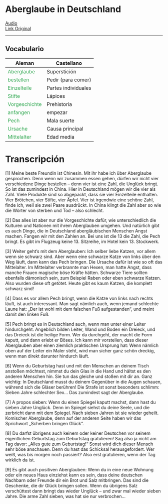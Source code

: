 # Aberglaube in Deutschland

[Audio](./archivos/sg209.mp3) <br>
[Link Original](https://slowgerman.com/2020/05/31/aberglaube-in-deutschland-sg-209/)

<hr>

## Vocabulario

| Aleman | Castellano | 
| ----- | ----- |
|<span style="color:#32a852">Aberglaube</span>| Superstición | 
|<span style="color:#32a852">bestellen</span>| Pedir (para comer) | 
|<span style="color:#32a852">Einzelteile</span>| Partes individuales |
|<span style="color:#32a852">Stifte</span>| Lápices |
|<span style="color:#32a852">Vorgeschichte</span> | Prehistoria |
|<span style="color:#32a852">anfangen</span>| empezar |
|<span style="color:#32a852">Pech</span>| Mala suerte |
|<span style="color:#32a852">Ursache</span>| Causa principal |
|<span style="color:#32a852">Mittelalter</span>| Edad media |


# Transcripción

[1] Meine beste Freundin ist Chinesin. Mit ihr habe ich über Aberglaube gesprochen. Denn wenn wir zusammen essen gehen, dürfen wir nicht vier verschiedene Dinge bestellen – denn vier ist eine Zahl, die Unglück bringt. So ist das zumindest in China. Hier in Deutschland mögen wir die vier als Zahl. Viele Produkte sind so abgepackt, dass sie vier Einzelteile enthalten. Vier Brötchen, vier Stifte, vier Äpfel. Vier ist irgendwie eine schöne Zahl, finde ich, weil sie zwei Paare ausdrückt. In China klingt die Zahl aber so wie die Wörter von sterben und Tod – also schlecht.

[2] Das alles ist aber nur die Vorgeschichte dafür, wie unterschiedlich die Kulturen und Nationen mit ihrem Aberglauben umgehen. Und natürlich gibt es auch Dinge, die in Deutschland abergläubischen Menschen Angst machen. Fangen wir mit den Zahlen an. Bei uns ist die 13 die Zahl, die Pech bringt. Es gibt im Flugzeug keine 13. Sitzreihe, im Hotel kein 13. Stockwerk.

[3] Weiter geht’s mit dem Aberglauben: Ich selber liebe Katzen, vor allem wenn sie schwarz sind. Aber wenn eine schwarze Katze von links über den Weg läuft, dann kann das Pech bringen. Die Ursache dafür ist wie so oft das Mittelalter. Im Mittelalter verbrannte man Hexen, man hatte Angst, dass manche Frauen magische böse Kräfte hätten. Schwarze Tiere sollten ebenfalls dämonisch sein, zum Beispiel Raben oder eben schwarze Katzen. Also wurden diese oft getötet. Heute gibt es kaum Katzen, die komplett schwarz sind!

[4] Dass es vor allem Pech bringt, wenn die Katze von links nach rechts läuft, ist auch interessant. Man sagt nämlich auch, wenn jemand schlechte Laune hat: „Der ist wohl mit dem falschen Fuß aufgestanden“, und meint damit den linken Fuß.

[5] Pech bringt es in Deutschland auch, wenn man unter einer Leiter hindurchgeht. Angeblich bilden Leiter, Wand und Boden ein Dreieck, und das Dreieck ist die heilige Form. Wer da durchgeht, der macht die Form kaputt, und dann erlebt er Böses. Ich kann mir vorstellen, dass dieser Aberglauben aber einen ziemlich praktischen Ursprung hat: Wenn nämlich oben auf der Leiter ein Maler steht, wird man sicher ganz schön dreckig, wenn man direkt darunter hindurch läuft.

[6] Wenn du Geburtstag hast und mit den Menschen an deinem Tisch anstoßen möchtest, nimmst du dein Glas in die Hand und hältst es den anderen Menschen hin. Sie tun das gleiche und stoßen mit dir an. Ganz wichtig: In Deutschland musst du deinem Gegenüber in die Augen schauen, während sich die Gläser berühren! Die Strafe ist sonst besonders schlimm: Sieben Jahre schlechter Sex… Das zumindest sagt der Aberglaube.

[7] A propos sieben: Wenn du einen Spiegel kaputt machst, dann hast du sieben Jahre Unglück. Denn im Spiegel siehst du deine Seele, und die zerbricht dann mit dem Spiegel. Nach sieben Jahren ist sie wieder geheilt. Komischer Aberglaube, denn auf der anderen Seite haben wir das Sprichwort „Scherben bringen Glück“.

[8] Du darfst übrigens auch keinem oder keiner Deutschen vor seinem eigentlichen Geburtstag zum Geburtstag gratulieren! Sag also ja nicht am Tag davor: „Alles gute zum Geburtstag!“ Sonst wird dich dieser Mensch sehr böse anschauen. Denn du hast das Schicksal herausgefordert. Wer weiß, was bis morgen noch passiert? Also erst gratulieren, wenn der Tag wirklich da ist.

[9] Es gibt auch positiven Aberglauben: Wenn du in eine neue Wohnung oder ein neues Haus einziehst kann es sein, dass deine deutschen Nachbarn oder Freunde dir ein Brot und Salz mitbringen. Das sind die Geschenke, die dir Glück bringen sollen. Wenn du übrigens Salz verschüttest dann bringt das wieder Unglück – und zwar mal wieder sieben Jahre. Die arme Zahl sieben, was hat sie nur verbrochen…
